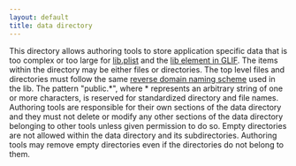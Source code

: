 ```yaml
---
layout: default
title: data directory
---
```


This directory allows authoring tools to store application specific data that is too complex or too large for [lib.plist] and the [lib element in GLIF]. The items within the directory may be either files or directories. The top level files and directories must follow the same [reverse domain naming scheme] used in the lib. The pattern "public.\*", where \* represents an arbitrary string of one or more characters, is reserved for standardized directory and file names. Authoring tools are responsible for their own sections of the data directory and they must not delete or modify any other sections of the data directory belonging to other tools unless given permission to do so. Empty directories are not allowed within the data directory and its subdirectories. Authoring tools may remove empty directories even if the directories do not belong to them.

  [lib.plist]: ../lib.plist
  [lib element in GLIF]: ../glyphs/glif/#lib
  [reverse domain naming scheme]: ../conventions/#reverse-domain-naming-schemes
